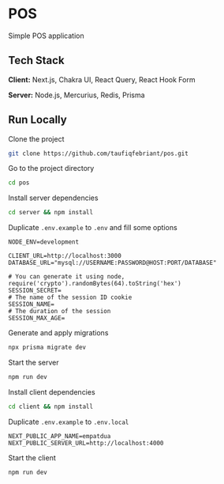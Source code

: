 
# POS

Simple POS application
## Tech Stack

**Client:** Next.js, Chakra UI, React Query, React Hook Form

**Server:** Node.js, Mercurius, Redis, Prisma

  
## Run Locally

Clone the project

```bash
git clone https://github.com/taufiqfebriant/pos.git
```

Go to the project directory

```bash
cd pos
```

Install server dependencies

```bash
cd server && npm install
```

Duplicate `.env.example` to `.env` and fill some options

```dosini
NODE_ENV=development

CLIENT_URL=http://localhost:3000
DATABASE_URL="mysql://USERNAME:PASSWORD@HOST:PORT/DATABASE"

# You can generate it using node, require('crypto').randomBytes(64).toString('hex')
SESSION_SECRET=
# The name of the session ID cookie
SESSION_NAME=
# The duration of the session
SESSION_MAX_AGE=
```

Generate and apply migrations

```bash
npx prisma migrate dev
```

Start the server

```bash
npm run dev
```

Install client dependencies

```bash
cd client && npm install
```

Duplicate `.env.example` to `.env.local`

```dosini
NEXT_PUBLIC_APP_NAME=empatdua
NEXT_PUBLIC_SERVER_URL=http://localhost:4000
```

Start the client

```bash
npm run dev
```

  